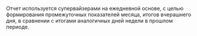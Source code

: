 Отчет используется супервайзерами на ежедневной основе, с целью формирования промежуточных показателей месяца, итогов вчерашнего дня, в сравнении с итогами аналогичных дней недели в прошлом периоде. 

